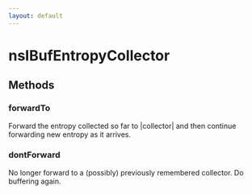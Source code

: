 ```yaml
---
layout: default
---
```


# nsIBufEntropyCollector #

## Methods ##

### forwardTo ###

Forward the entropy collected so far to |collector| and then
continue forwarding new entropy as it arrives.


### dontForward ###

No longer forward to a (possibly) previously remembered collector.
Do buffering again.


